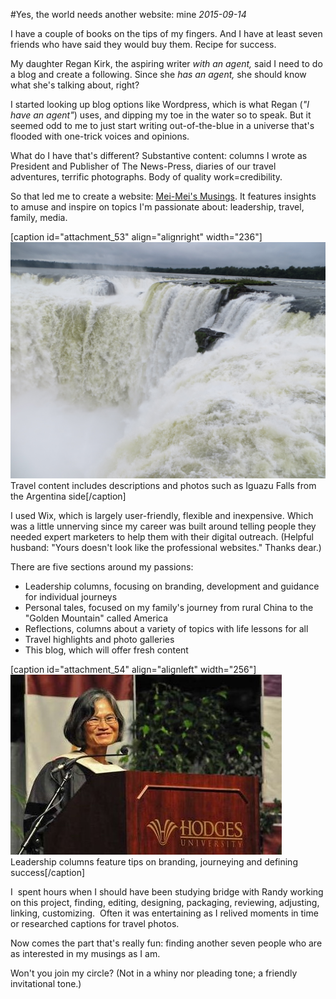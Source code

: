 #Yes, the world needs another website: mine
*2015-09-14*

I have a couple of books on the tips of my fingers. And I have at least seven friends who have said they would buy them. Recipe for success.

My daughter Regan Kirk, the aspiring writer _with an agent,_ said I need to do a blog and create a following. Since she _has an agent,_ she should know what she's talking about, right?

I started looking up blog options like Wordpress, which is what Regan (_"I have an agent"_) uses, and dipping my toe in the water so to speak. But it seemed odd to me to just start writing out-of-the-blue in a universe that's flooded with one-trick voices and opinions.

What do I have that's different? Substantive content: columns I wrote as President and Publisher of The News-Press, diaries of our travel adventures, terrific photographs. Body of quality work=credibility.

So that led me to create a website: [Mei-Mei's Musings](http://meimeikirk.com). It features insights to amuse and inspire on topics I'm passionate about: leadership, travel, family, media.<!--more-->

\[caption id="attachment\_53" align="alignright" width="236"\]![Iguazu Falls from the Argentina side](Images/Blog/11-13-iguazu-2-mmc-047.jpg) Travel content includes descriptions and photos such as Iguazu Falls from the Argentina side\[/caption\]

I used Wix, which is largely user-friendly, flexible and inexpensive. Which was a little unnerving since my career was built around telling people they needed expert marketers to help them with their digital outreach. (Helpful husband: "Yours doesn't look like the professional websites." Thanks dear.)

There are five sections around my passions:

- Leadership columns, focusing on branding, development and guidance for individual journeys
- Personal tales, focused on my family's journey from rural China to the "Golden Mountain" called America
- Reflections, columns about a variety of topics with life lessons for all
- Travel highlights and photo galleries
- This blog, which will offer fresh content

\[caption id="attachment\_54" align="alignleft" width="256"\]![Hodges graduation leadership ](Images/Blog/hodges-graduation-6-5-11.jpg) Leadership columns feature tips on branding, journeying and defining success\[/caption\]

I  spent hours when I should have been studying bridge with Randy working on this project, finding, editing, designing, packaging, reviewing, adjusting, linking, customizing.  Often it was entertaining as I relived moments in time or researched captions for travel photos.

Now comes the part that's really fun: finding another seven people who are as interested in my musings as I am.

Won't you join my circle? (Not in a whiny nor pleading tone; a friendly invitational tone.)
